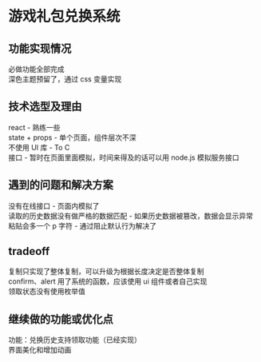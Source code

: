 # 游戏礼包兑换系统

## 功能实现情况

必做功能全部完成  
深色主题预留了，通过 css 变量实现

## 技术选型及理由

react - 熟练一些  
state + props - 单个页面，组件层次不深  
不使用 UI 库 - To C  
接口 - 暂时在页面里面模拟，时间来得及的话可以用 node.js 模拟服务接口

## 遇到的问题和解决方案

没有在线接口 - 页面内模拟了  
读取的历史数据没有做严格的数据匹配 - 如果历史数据被篡改，数据会显示异常  
粘贴会多一个 p 字符 - 通过阻止默认行为解决了

## tradeoff

复制只实现了整体复制，可以升级为根据长度决定是否整体复制  
confirm、alert 用了系统的函数，应该使用 ui 组件或者自己实现  
领取状态没有使用枚举值

## 继续做的功能或优化点

功能：兑换历史支持领取功能（已经实现）  
界面美化和增加动画
